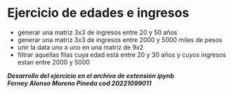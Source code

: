 
# Ejercicio de edades e ingresos</h2>

* generar una matriz 3x3 de ingresos entre 20 y 50 años
* generar una matriz 3x3 de ingresos entre 2000 y 5000 miles de pesos
* unir la data uno a uno en una matriz de 9x2
* filtrar aquellas filas cuya edad está entre 20 y 30 años y cuyos ingresos estan entre 2000 y 5000

__*Desarrollo del ejercicio en el archivo de extensión ipynb*__ <br>
__*Ferney Alonso Moreno Pineda cod 20221099011*__
